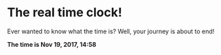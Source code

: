 # The real time clock!

Ever wanted to know what the time is? Well, your journey is about to end!

**The time is Nov 19, 2017, 14:58**